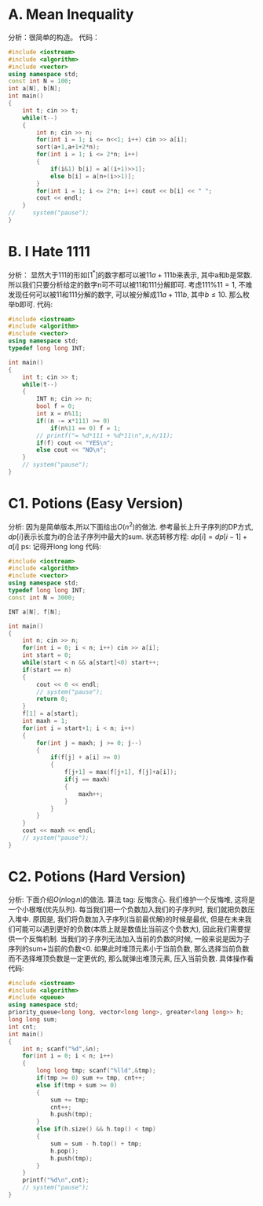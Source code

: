 # A. Mean Inequality
分析：很简单的构造。
代码：

```cpp
#include <iostream>
#include <algorithm>
#include <vector>
using namespace std;
const int N = 100;
int a[N], b[N];
int main()
{
    int t; cin >> t;
    while(t--)
    {
        int n; cin >> n;
        for(int i = 1; i <= n<<1; i++) cin >> a[i];
        sort(a+1,a+1+2*n);
        for(int i = 1; i <= 2*n; i++)
        {
            if(i&1) b[i] = a[(i+1)>>1];
            else b[i] = a[n+(i>>1)];
        }
        for(int i = 1; i <= 2*n; i++) cout << b[i] << " ";
        cout << endl;
    }
//     system("pause");
}
```
# B. I Hate 1111
分析：
显然大于111的形如$[1^*]$的数字都可以被$11a+111b$来表示, 其中a和b是常数. 所以我们只要分析给定的数字n可不可以被11和111分解即可. 
考虑$111\%11=1$, 不难发现任何可以被11和111分解的数字, 可以被分解成$11a+111b$, 其中$b\le10$. 那么枚举b即可.
代码:

```cpp
#include <iostream>
#include <algorithm>
#include <vector>
using namespace std;
typedef long long INT;

int main()
{
    int t; cin >> t;
    while(t--)
    {
        INT n; cin >> n;
        bool f = 0;
        int x = n%11;
        if((n -= x*111) >= 0) 
            if(n%11 == 0) f = 1;
        // printf("= %d*111 + %d*11\n",x,n/11);
        if(f) cout << "YES\n";
        else cout << "NO\n";
    }
    // system("pause");
}
```
# C1. Potions (Easy Version)
分析:
因为是简单版本,所以下面给出$O(n^2)$的做法.
参考最长上升子序列的DP方式, $dp[i]$表示长度为$i$的合法子序列中最大的sum.
状态转移方程: $dp[i] = dp[i-1] + a[i]$
ps: 记得开long long
代码:

```cpp
#include <iostream>
#include <algorithm>
#include <vector>
using namespace std;
typedef long long INT;
const int N = 3000;

INT a[N], f[N];

int main()
{
    int n; cin >> n;
    for(int i = 0; i < n; i++) cin >> a[i];
    int start = 0;
    while(start < n && a[start]<0) start++;
    if(start == n) 
    {
        cout << 0 << endl;
        // system("pause");
        return 0;
    }
    f[1] = a[start];
    int maxh = 1;
    for(int i = start+1; i < n; i++)
    {
        for(int j = maxh; j >= 0; j--)
        {
            if(f[j] + a[i] >= 0)
            {
                f[j+1] = max(f[j+1], f[j]+a[i]);
                if(j == maxh)
                {
                    maxh++;
                }
            }
        }
    }
    cout << maxh << endl;
    // system("pause");
}
```
# C2. Potions (Hard Version)
分析:
下面介绍$O(n \log n)$的做法.
算法 tag: 反悔贪心.
我们维护一个反悔堆, 这将是一个小根堆(优先队列).
每当我们把一个负数加入我们的子序列时, 我们就把负数压入堆中.
原因是, 我们将负数加入子序列(当前最优解)的时候是最优, 但是在未来我们可能可以遇到更好的负数(本质上就是数值比当前这个负数大), 因此我们需要提供一个反悔机制.
当我们的子序列无法加入当前的负数的时候, 一般来说是因为子序列的sum+当前的负数<0. 如果此时堆顶元素小于当前负数, 那么选择当前负数而不选择堆顶负数是一定更优的, 那么就弹出堆顶元素, 压入当前负数.
具体操作看代码:

```cpp
#include <iostream>
#include <algorithm>
#include <queue>
using namespace std;
priority_queue<long long, vector<long long>, greater<long long>> h;
long long sum;
int cnt;
int main()
{
    int n; scanf("%d",&n);
    for(int i = 0; i < n; i++) 
    {
        long long tmp; scanf("%lld",&tmp);
        if(tmp >= 0) sum += tmp, cnt++;
        else if(tmp + sum >= 0) 
        {
            sum += tmp;
            cnt++;
            h.push(tmp);
        }
        else if(h.size() && h.top() < tmp)
        {
            sum = sum - h.top() + tmp;
            h.pop();
            h.push(tmp);
        }
    }
    printf("%d\n",cnt);
    // system("pause");
}
```
